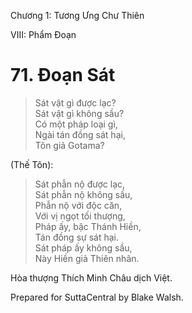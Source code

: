  

Chương 1: Tương Ưng Chư Thiên

VIII: Phẩm Ðoạn

# 71\. Ðoạn Sát

> Sát vật gì được lạc?  
> Sát vật gì không sầu?  
> Có một pháp loại gì,  
> Ngài tán đồng sát hại,  
> Tôn giả Gotama?

(Thế Tôn):

> Sát phẫn nộ được lạc,  
> Sát phẫn nộ không sầu,  
> Phẫn nộ với độc căn,  
> Với vị ngọt tối thượng,  
> Pháp ấy, bậc Thánh Hiền,  
> Tán đồng sự sát hại.  
> Sát pháp ấy không sầu,  
> Này Hiền giả Thiên nhân.

Hòa thượng Thích Minh Châu dịch Việt.

Prepared for SuttaCentral by Blake Walsh.